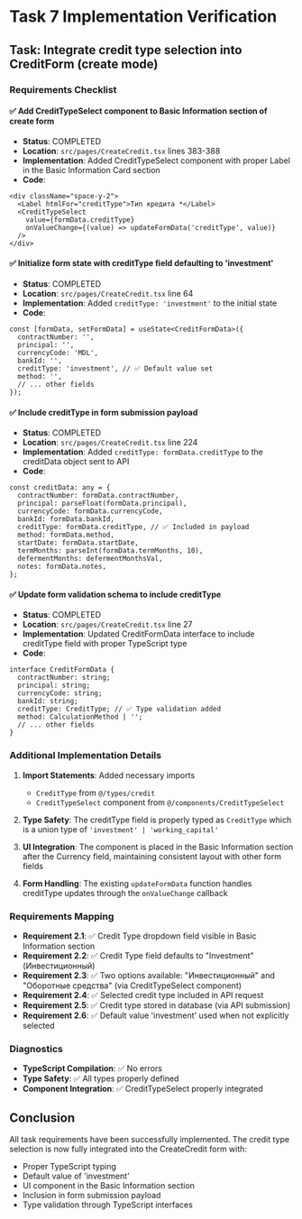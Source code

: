 # Task 7 Implementation Verification

## Task: Integrate credit type selection into CreditForm (create mode)

### Requirements Checklist

#### ✅ Add CreditTypeSelect component to Basic Information section of create form
- **Status**: COMPLETED
- **Location**: `src/pages/CreateCredit.tsx` lines 383-388
- **Implementation**: Added CreditTypeSelect component with proper Label in the Basic Information Card section
- **Code**:
```tsx
<div className="space-y-2">
  <Label htmlFor="creditType">Тип кредита *</Label>
  <CreditTypeSelect
    value={formData.creditType}
    onValueChange={(value) => updateFormData('creditType', value)}
  />
</div>
```

#### ✅ Initialize form state with creditType field defaulting to 'investment'
- **Status**: COMPLETED
- **Location**: `src/pages/CreateCredit.tsx` line 64
- **Implementation**: Added `creditType: 'investment'` to the initial state
- **Code**:
```tsx
const [formData, setFormData] = useState<CreditFormData>({
  contractNumber: '',
  principal: '',
  currencyCode: 'MDL',
  bankId: '',
  creditType: 'investment', // ✅ Default value set
  method: '',
  // ... other fields
});
```

#### ✅ Include creditType in form submission payload
- **Status**: COMPLETED
- **Location**: `src/pages/CreateCredit.tsx` line 224
- **Implementation**: Added `creditType: formData.creditType` to the creditData object sent to API
- **Code**:
```tsx
const creditData: any = {
  contractNumber: formData.contractNumber,
  principal: parseFloat(formData.principal),
  currencyCode: formData.currencyCode,
  bankId: formData.bankId,
  creditType: formData.creditType, // ✅ Included in payload
  method: formData.method,
  startDate: formData.startDate,
  termMonths: parseInt(formData.termMonths, 10),
  defermentMonths: defermentMonthsVal,
  notes: formData.notes,
};
```

#### ✅ Update form validation schema to include creditType
- **Status**: COMPLETED
- **Location**: `src/pages/CreateCredit.tsx` line 27
- **Implementation**: Updated CreditFormData interface to include creditType field with proper TypeScript type
- **Code**:
```tsx
interface CreditFormData {
  contractNumber: string;
  principal: string;
  currencyCode: string;
  bankId: string;
  creditType: CreditType; // ✅ Type validation added
  method: CalculationMethod | '';
  // ... other fields
}
```

### Additional Implementation Details

1. **Import Statements**: Added necessary imports
   - `CreditType` from `@/types/credit`
   - `CreditTypeSelect` component from `@/components/CreditTypeSelect`

2. **Type Safety**: The creditType field is properly typed as `CreditType` which is a union type of `'investment' | 'working_capital'`

3. **UI Integration**: The component is placed in the Basic Information section after the Currency field, maintaining consistent layout with other form fields

4. **Form Handling**: The existing `updateFormData` function handles creditType updates through the `onValueChange` callback

### Requirements Mapping

- **Requirement 2.1**: ✅ Credit Type dropdown field visible in Basic Information section
- **Requirement 2.2**: ✅ Credit Type field defaults to "Investment" (Инвестиционный)
- **Requirement 2.3**: ✅ Two options available: "Инвестиционный" and "Оборотные средства" (via CreditTypeSelect component)
- **Requirement 2.4**: ✅ Selected credit type included in API request
- **Requirement 2.5**: ✅ Credit type stored in database (via API submission)
- **Requirement 2.6**: ✅ Default value 'investment' used when not explicitly selected

### Diagnostics

- **TypeScript Compilation**: ✅ No errors
- **Type Safety**: ✅ All types properly defined
- **Component Integration**: ✅ CreditTypeSelect properly integrated

## Conclusion

All task requirements have been successfully implemented. The credit type selection is now fully integrated into the CreateCredit form with:
- Proper TypeScript typing
- Default value of 'investment'
- UI component in the Basic Information section
- Inclusion in form submission payload
- Type validation through TypeScript interfaces
